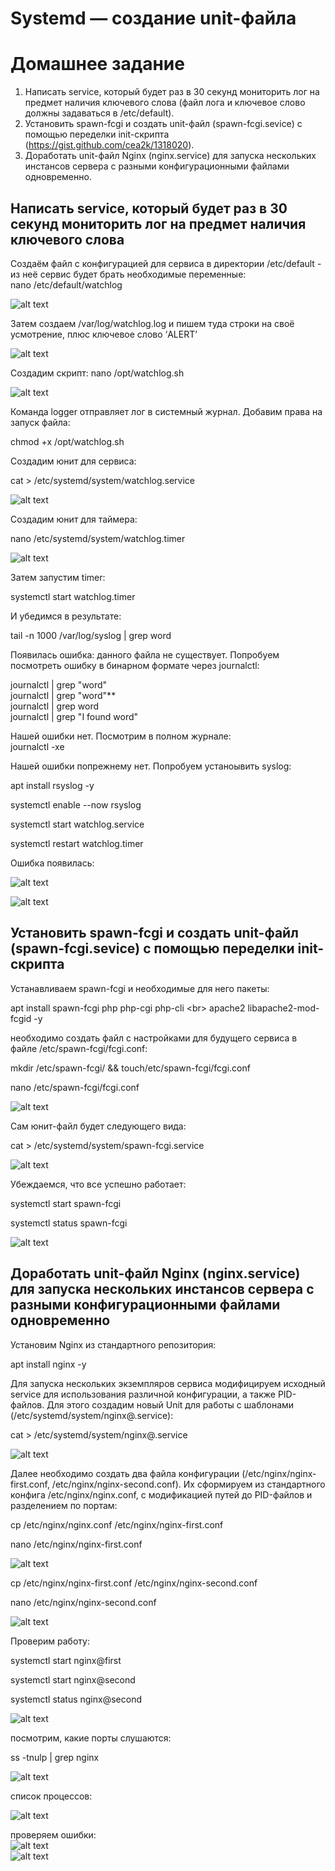 # Systemd — создание unit-файла

# Домашнее задание

1. Написать service, который будет раз в 30 секунд мониторить лог на предмет наличия ключевого слова (файл лога и ключевое слово должны задаваться в /etc/default).<br>
2. Установить spawn-fcgi и создать unit-файл (spawn-fcgi.sevice) с помощью переделки init-скрипта (https://gist.github.com/cea2k/1318020).<br>
3. Доработать unit-файл Nginx (nginx.service) для запуска нескольких инстансов сервера с разными конфигурационными файлами одновременно.<br>

## Написать service, который будет раз в 30 секунд мониторить лог на предмет наличия ключевого слова

Cоздаём файл с конфигурацией для сервиса в директории /etc/default - из неё сервис будет брать необходимые переменные:<br>
nano /etc/default/watchlog

![alt text](image-5.png)

Затем создаем /var/log/watchlog.log и пишем туда строки на своё усмотрение,
плюс ключевое слово ‘ALERT’

![alt text](image-6.png)

Создадим скрипт:
nano /opt/watchlog.sh

![alt text](image-7.png)

Команда logger отправляет лог в системный журнал.
Добавим права на запуск файла:

 chmod +x /opt/watchlog.sh

 Создадим юнит для сервиса:

 cat > /etc/systemd/system/watchlog.service

 ![alt text](image-8.png)

Создадим юнит для таймера:

nano /etc/systemd/system/watchlog.timer

![alt text](image-9.png)

Затем запустим timer:

systemctl start watchlog.timer

И убедимся в результате:

tail -n 1000 /var/log/syslog  | grep word

Появилась ошибка: данного файла не существует. Попробуем посмотреть ошибку в бинарном формате через journalctl:

journalctl | grep "word"<br>
journalctl | grep "word"**<br>
journalctl | grep word<br>
journalctl | grep "I found word"<br>

Нашей ошибки нет. Посмотрим в полном журнале:<br>
journalctl -xe 

Нашей ошибки попрежнему нет.  Попробуем устаноывить syslog:

apt install rsyslog -y

 systemctl enable --now rsyslog


systemctl start watchlog.service

systemctl restart watchlog.timer

Ошибка появилась:

![alt text](image-11.png)<br>

![alt text](image-12.png)

 
## Установить spawn-fcgi и создать unit-файл (spawn-fcgi.sevice) с помощью переделки init-скрипта

Устанавливаем spawn-fcgi и необходимые для него пакеты:

apt install spawn-fcgi php php-cgi php-cli \<br>
 apache2 libapache2-mod-fcgid -y

необходимо создать файл с настройками для будущего сервиса в файле /etc/spawn-fcgi/fcgi.conf:

mkdir /etc/spawn-fcgi/ && touch/etc/spawn-fcgi/fcgi.conf

nano /etc/spawn-fcgi/fcgi.conf

![alt text](image-13.png)

Cам юнит-файл будет следующего вида:



cat > /etc/systemd/system/spawn-fcgi.service

![alt text](image-14.png)

Убеждаемся, что все успешно работает:

systemctl start spawn-fcgi

systemctl status spawn-fcgi

![alt text](image-15.png)

## Доработать unit-файл Nginx (nginx.service) для запуска нескольких инстансов сервера с разными конфигурационными файлами одновременно

Установим Nginx из стандартного репозитория:

apt install nginx -y

Для запуска нескольких экземпляров сервиса модифицируем исходный service для использования различной конфигурации, а также PID-файлов. Для этого создадим новый Unit для работы с шаблонами (/etc/systemd/system/nginx@.service):

cat > /etc/systemd/system/nginx@.service

![alt text](image-16.png)

Далее необходимо создать два файла конфигурации (/etc/nginx/nginx-first.conf, /etc/nginx/nginx-second.conf). Их сформируем из стандартного конфига /etc/nginx/nginx.conf, с модификацией путей до PID-файлов и разделением по портам:

cp /etc/nginx/nginx.conf /etc/nginx/nginx-first.conf

nano /etc/nginx/nginx-first.conf

![alt text](image-17.png)

cp /etc/nginx/nginx-first.conf  /etc/nginx/nginx-second.conf

nano /etc/nginx/nginx-second.conf

![alt text](image-18.png)

Проверим работу:

 systemctl start nginx@first

 systemctl start nginx@second

 systemctl status nginx@second

![alt text](image-19.png)

посмотрим, какие порты слушаются:

ss -tnulp | grep nginx

![alt text](image-20.png)

список процессов:

![alt text](image-2.png)

проверяем ошибки:<br>
![alt text](image-3.png)<br>
![alt text](image-4.png)<br>
